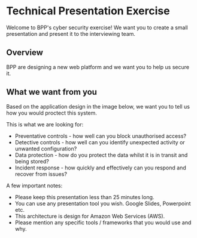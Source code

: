 # Technical Presentation Exercise

Welcome to BPP's cyber security exercise! We want you to create a small presentation and present it to the interviewing team.

## Overview
BPP are designing a new web platform and we want you to help us secure it.

## What we want from you
Based on the application design in the image below, we want you to tell us how you would proctect this system.

This is what we are looking for:
* Preventative controls - how well can you block unauthorised access?
* Detective controls - how well can you identify unexpected activity or unwanted configuration?
* Data protection - how do you protect the data whilst it is in transit and being stored?
* Incident response - how quickly and effectively can you respond and recover from issues?

A few important notes:
* Please keep this presentation less than 25 minutes long.
* You can use any presentation tool you wish. Google Slides, Powerpoint etc. 
* This architecture is design for Amazon Web Services (AWS).
* Please mention any specific tools / frameworks that you would use and why.
